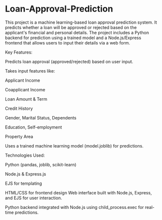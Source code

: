 # Loan-Approval-Prediction
This project is a machine learning-based loan approval prediction system. It predicts whether a loan will be approved or rejected based on the applicant's financial and personal details. The project includes a Python backend for prediction using a trained model and a Node.js/Express frontend that allows users to input their details via a web form.

Key Features:

Predicts loan approval (approved/rejected) based on user input.

Takes input features like:

Applicant Income

Coapplicant Income

Loan Amount & Term

Credit History

Gender, Marital Status, Dependents

Education, Self-employment

Property Area

Uses a trained machine learning model (model.joblib) for predictions.

Technologies Used:

Python (pandas, joblib, scikit-learn)

Node.js & Express.js

EJS for templating

HTML/CSS for frontend design
Web interface built with Node.js, Express, and EJS for user interaction.

Python backend integrated with Node.js using child_process.exec for real-time predictions.
